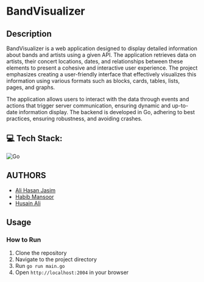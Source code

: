 # BandVisualizer

## Description
BandVisualizer is a web application designed to display detailed information about bands and artists using a given API. The application retrieves data on artists, their concert locations, dates, and relationships between these elements to present a cohesive and interactive user experience. The project emphasizes creating a user-friendly interface that effectively visualizes this information using various formats such as blocks, cards, tables, lists, pages, and graphs.

The application allows users to interact with the data through events and actions that trigger server communication, ensuring dynamic and up-to-date information display. The backend is developed in Go, adhering to best practices, ensuring robustness, and avoiding crashes.

## 💻 Tech Stack:
![Go](https://img.shields.io/badge/go-%2300ADD8.svg?style=for-the-badge&logo=go&logoColor=white)

## AUTHORS
- [Ali Hasan Jasim](https://github.com/AliHJMM)
- [Habib Mansoor](https://github.com/7abib04)
- [Husain Ali](https://github.com/hujaafar)

## Usage

### How to Run
1. Clone the repository
2. Navigate to the project directory
3. Run `go run main.go`
4. Open `http://localhost:2004` in your browser
